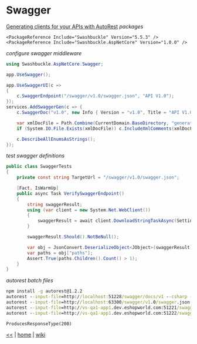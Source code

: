 # Swagger

[Generating clients for your APIs with AutoRest](https://dzimchuk.net/generating-clients-for-your-apis-with-autorest/)
_packages_
```csproj
<PackageReference Include="Swashbuckle" Version="5.5.3" />
<PackageReference Include="Swashbuckle.AspNetCore" Version="1.0.0" />
```

_configure swagger middleware_
```cs
using Swashbuckle.AspNetCore.Swagger;

app.UseSwagger();

app.UseSwaggerUI(c =>
{
	c.SwaggerEndpoint("/swagger/v1.0/swagger.json", "API V1.0");
});
services.AddSwaggerGen(c => {
	c.SwaggerDoc("v1.0", new Info { Version = "v1.0", Title = "API V1.0" });

	var xmlDocFile = Path.Combine(CurrentDomain.BaseDirectory, "generated.Api.xml");
	if (System.IO.File.Exists(xmlDocFile)) c.IncludeXmlComments(xmlDocFile); 

	c.DescribeAllEnumsAsStrings();
});
```

_test swagger definitions_
```cs
public class SwaggerTests
{
    private const string TargetUrl = "/swagger/v1.0/swagger.json";

    [Fact, IsWarmUp]
    public async Task VerifySwaggerEndpoint()
    {
        string swaggerResult;
        using (var client = new System.Net.WebClient())
        {
            swaggerResult = await client.DownloadStringTaskAsync(Settings.Instance.SiteURL + TargetUrl);
        }

        swaggerResult.Should().NotBeNull();

        var obj = JsonConvert.DeserializeObject<JObject>(swaggerResult);
        var paths = obj["paths"];
        Assert.True(paths.Children().Count() > 1);
    }
}
```

_autorest batch files_

```cmd
npm install -g autorest@1.2.2
autorest --input-file=http://localhost:51228/swagger/docs/v1 --csharp --output-folder=./Generated/ --namespace=webApi.ClientAPI --debug
autorest --input-file=http://localhost:63300/swagger/v1.0/swagger.json --csharp --output-folder=./Generated/ --namespace=webApi.ClientAPI --debug
autorest --input-file=http://vs-qa1-app1.dev.eshopworld.com:51221/swagger/docs/v1 --csharp --output-folder=./Generated/ --namespace=webApi.ClientAPI.Processing --debug
autorest --input-file=http://vs-qa1-app1.dev.eshopworld.com:51222/swagger/docs/v1 --csharp --output-folder=./Generated/ --namespace=webApi.ClientAPI.Routing --debug
```

`ProducesResponseType(200)`

[<<](../SOA.md)
|
[home](README.md) 
| 
[wiki](https://github.com/illegitimis/Tutorial/wiki)